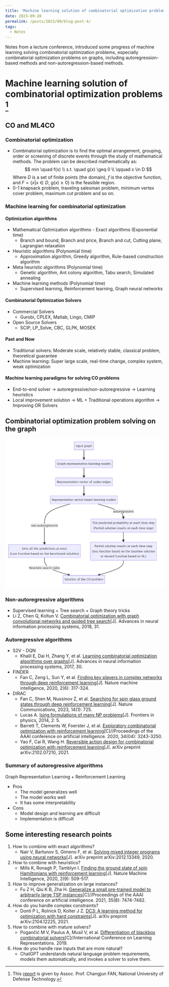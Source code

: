 ```yaml
---
title: 'Machine learning solution of combinatorial optimization problems'
date: 2023-09-28
permalink: /posts/2023/09/blog-post-4/
tags:
  - Notes
---
```


Notes from a lecture conference, introduced some progress of machine learning solving combinatorial optimization problems, especially combinatorial optimization problems on graphs, including autoregression-based methods and non-autoregression-based methods.

# Machine learning solution of combinatorial optimization problems [^1]
[^1]: This [report](https://pattern.swarma.org/study_group_issue/483) is given by Assoc. Prof. Changjun FAN, National University of Defense Technology.

## CO and ML4CO
### Combinatorial optimization

- Combinatorial optimization is to find the optimal arrangement, grouping, order or screening of discrete events through the study of mathematical methods. The problem can be described mathematically as:$$
  min \quad f(x) \\
  s.t. \quad g(x) \geq 0 \\
  \qquad x \in D
  $$Where $D$ is a set of finite points (the domain), $f$ is the objective function, and $F= \{ x | x \in D, \ g(x) \geq 0\}$ is the feasible region.
- 0-1 knapsack problem, traveling salesman problem, minimum vertex cover problem, maximum cut problem and so on.

### Machine learning for combinatorial optimization
#### Optimization algorithms

- Mathematical Optimization algorithms - Exact algorithms (Exponential time)
  - Branch and bound, Branch and price, Branch and cut, Cutting plane, Lagrangian relaxation
- Heuristic algorithms (Polynomial time)
  - Approximation algorithm, Greedy algorithm, Rule-based construction algorithm
- Meta heuristic algorithms (Polynomial time)
  - Genetic algorithm, Ant colony algorithm, Tabu search, Simulated annealing
- Machine learning methods (Polynomial time)
  - Supervised learning, Reinforcement learning, Graph neural networks

#### Combinatorial Optimization Solvers

- Commercial Solvers
  - Gurobi, CPLEX, Matlab, Lingo, CMIP
- Open Source Solvers
  - SCIP, LP_Solve, CBC, GLPK, MOSEK

#### Past and Now

- Traditional solvers: Moderate scale, relatively stable, classical problem, theoretical guarantee
- Machine learning: Super large scale, real-time change, complex system, weak optimization

#### Machine learning paradigms for solving CO problems

- End-to-end solver $\rightarrow$ autoregressive/non-autoregressive $\rightarrow$ Learning heuristics
- Local improvement solution $\rightarrow$ ML + Traditional operations algorithm $\rightarrow$ Improving OR Solvers

## Combinatorial optimization problem solving on the graph

![flowchart](/images/post4.png)

<div style="display:none">
```mermaid
graph TD
A[Input graph] --> B[Graph representation learning models]
B --> C[Representation vector of nodes/edges]
C --> D[Representation vector-based learning models]
D --non-autoregressive--> E["Give all the predictions at once
(Loss function based on the benchmark solution)"]
E --Heuristic search rules--> F[Solution of the CO problem]
D --autoregressive--> G["The predicted probability at each time step
(Partial solution results at each time step)"]
G --> H["Partial solution results at each time step
(loss function based on the baseline solution 
or reward function based on RL)"]
H --> F
```
</div>

### Non-autoregressive algorithms

- Supervised learning + Tree search + Graph theory tricks
- Li Z, Chen Q, Koltun V. [Combinatorial optimization with graph convolutional networks and guided tree search](https://proceedings.neurips.cc/paper/2018/file/8d3bba7425e7c98c50f52ca1b52d3735-Paper.pdf)[J]. Advances in neural information processing systems, 2018, 31.

### Autoregressive algorithms

- S2V - DQN
  - Khalil E, Dai H, Zhang Y, et al. [Learning combinatorial optimization algorithms over graphs](https://proceedings.neurips.cc/paper/2017/file/d9896106ca98d3d05b8cbdf4fd8b13a1-Paper.pdf)[J]. Advances in neural information processing systems, 2017, 30.
- FINDER
  - Fan C, Zeng L, Sun Y, et al. [Finding key players in complex networks through deep reinforcement learning](https://www.ncbi.nlm.nih.gov/pmc/articles/PMC8191335/pdf/nihms-1595705.pdf)[J]. Nature machine intelligence, 2020, 2(6): 317-324.
- DIRAC
  - Fan C, Shen M, Nussinov Z, et al. [Searching for spin glass ground states through deep reinforcement learning](https://www.nature.com/articles/s41467-023-36363-w.pdf)[J]. Nature Communications, 2023, 14(1): 725.
  - Lucas A. [Ising formulations of many NP problems](https://www.frontiersin.org/articles/10.3389/fphy.2014.00005/full)[J]. Frontiers in physics, 2014, 2: 5.
  - Barrett T, Clements W, Foerster J, et al. [Exploratory combinatorial optimization with reinforcement learning](https://aaai.org/ojs/index.php/AAAI/article/view/5723/5579)[C]//Proceedings of the AAAI conference on artificial intelligence. 2020, 34(04): 3243-3250.
  - Yao F, Cai R, Wang H. [Reversible action design for combinatorial optimization with reinforcement learning](https://arxiv.org/pdf/2102.07210.pdf)[J]. arXiv preprint arXiv:2102.07210, 2021.

### Summary of autoregressive algorithms

Graph Representation Learning + Reinforcement Learning
- Pros
  - The model generalizes well
  - The model works well
  - It has some interpretability
- Cons
  - Model design and learning are difficult
  - Implementation is difficult

## Some interesting research points

1. How to combine with exact algorithms?
   - Nair V, Bartunov S, Gimeno F, et al. [Solving mixed integer programs using neural networks](https://arxiv.org/pdf/2012.13349.pdf)[J]. arXiv preprint arXiv:2012.13349, 2020.
2. How to combine with heuristics?
   - Mills K, Ronagh P, Tamblyn I. [Finding the ground state of spin Hamiltonians with reinforcement learning](https://arxiv.org/pdf/2003.00011.pdf)[J]. Nature Machine Intelligence, 2020, 2(9): 509-517.
3. How to improve generalization on large instances?
   - Fu Z H, Qiu K B, Zha H. [Generalize a small pre-trained model to arbitrarily large TSP instances](https://ojs.aaai.org/index.php/AAAI/article/download/16916/16723)[C]//Proceedings of the AAAI conference on artificial intelligence. 2021, 35(8): 7474-7482.
4. How do you handle complex constraints?
   - Donti P L, Rolnick D, Kolter J Z. [DC3: A learning method for optimization with hard constraints](https://arxiv.org/pdf/2104.12225.pdf)[J]. arXiv preprint arXiv:2104.12225, 2021.
5. How to combine with mature solvers?
   - Pogančić M V, Paulus A, Musil V, et al. [Differentiation of blackbox combinatorial solvers](https://openreview.net/pdf?id=BkevoJSYPB)[C]//International Conference on Learning Representations. 2019.
6. How do you handle raw inputs that are more natural?
   - ChatGPT understands natural language problem requirements, models them automatically, and invokes a solver to solve them.
